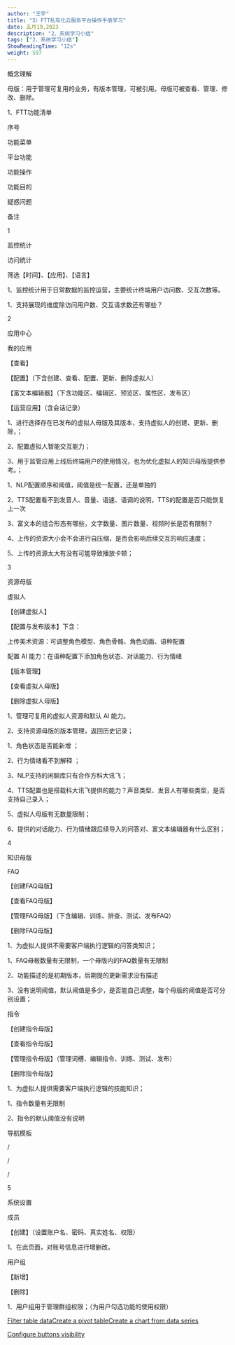 ```yaml
---
author: "王宇"
title: "5）FTT私有化云服务平台操作手册学习"
date: 五月19,2023
description: "2、系统学习小结"
tags: ["2、系统学习小结"]
ShowReadingTime: "12s"
weight: 597
---
```

概念理解

母版：用于管理可复用的业务，有版本管理，可被引用。母版可被查看、管理、修改、删除。

  

1、FTT功能清单

序号

功能菜单

平台功能

功能操作

功能目的

疑惑问题

备注

1

监控统计

访问统计

筛选【时间】、【应用】、【语言】

1、监控统计用于日常数据的监控运营，主要统计终端用户访问数、交互次数等。

  

1、支持展现的维度除访问用户数、交互请求数还有哪些？

  

2

应用中心

我的应用

【查看】

【配置】（下含创建、查看、配置、更新、删除虚拟人）

【富文本编辑器】（下含功能区、编辑区、预览区、属性区、发布区）

【运营应用】（含会话记录）

1、进行选择存在已发布的虚拟人母版及其版本，支持虚拟人的创建、更新、删除，；

2、配置虚拟人智能交互能力；

3、用于监管应用上线后终端用户的使用情况，也为优化虚拟人的知识母版提供参考。；

1、NLP配置顺序和阈值，阈值是统一配置，还是单独的

2、TTS配置看不到发音人、音量、语速、语调的说明，TTS的配置是否只能恢复上一次

3、富文本的组合形态有哪些，文字数量、图片数量、视频时长是否有限制？

4、上传的资源大小会不会进行自压缩，是否会影响后续交互的响应速度；

5、上传的资源太大有没有可能导致播放卡顿；

  

3

资源母版

虚拟人

【创建虚拟人】

【配置与发布版本】下含：

上传美术资源：可调整角色模型、角色骨骼、角色动画、语种配置

配置 AI 能力：在语种配置下添加角色状态、对话能力、行为情绪

【版本管理】

【查看虚拟人母版】

【删除虚拟人母版】

  

1、管理可复用的虚拟人资源和默认 AI 能力。

2、支持资源母版的版本管理，返回历史记录；

1、角色状态是否能新增 ；

2、行为情绪看不到解释 ；

3、NLP支持的闲聊库只有合作方科大讯飞；

4、TTS配置也是搭载科大讯飞提供的能力？声音类型、发音人有哪些类型，是否支持自己录入；

5、虚拟人母版有无数量限制；

6、提供的对话能力、行为情绪跟后续导入的问答对、富文本编辑器有什么区别；

  

4  
  

知识母版

FAQ

【创建FAQ母版】

【查看FAQ母版】

【管理FAQ母版】（下含编辑、训练、排查、测试、发布FAQ）

【删除FAQ母版】

1、为虚拟人提供不需要客户端执行逻辑的问答类知识；

1、FAQ母板数量有无限制，一个母版内的FAQ数量有无限制

2、功能描述的是初期版本，后期提的更新需求没有描述

3、没有说明阈值，默认阈值是多少，是否能自己调整，每个母版的阈值是否可分别设置；

  

  

指令

【创建指令母版】

【查看指令母版】

【管理指令母版】（管理词槽、编辑指令、训练、测试、发布）

【删除指令母版】

1、为虚拟人提供需要客户端执行逻辑的技能知识；

1、指令数量有无限制

2、指令的默认阈值没有说明

  

导航模板

/

/

/

  

5

系统设置

成员

【创建】（设置账户名、密码、真实姓名、权限）

1、在此页面，对账号信息进行增删改。

  

  

用户组

【新增】

【删除】

1、用户组用于管理群组权限；（为用户勾选功能的使用权限）

  

  

  

  

[Filter table data](#)[Create a pivot table](#)[Create a chart from data series](#)

[Configure buttons visibility](/users/tfac-settings.action)